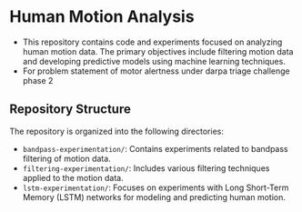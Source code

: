 # Human Motion Analysis

* This repository contains code and experiments focused on analyzing human motion data. The primary objectives include filtering motion data and developing predictive models using machine learning techniques.
* For problem statement of motor alertness under darpa triage challenge phase 2

## Repository Structure

The repository is organized into the following directories:

- `bandpass-experimentation/`: Contains experiments related to bandpass filtering of motion data.
- `filtering-experimentation/`: Includes various filtering techniques applied to the motion data.
- `lstm-experimentation/`: Focuses on experiments with Long Short-Term Memory (LSTM) networks for modeling and predicting human motion.
